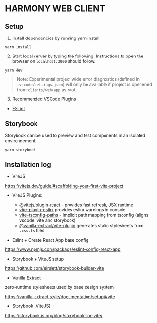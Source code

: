 # HARMONY WEB CLIENT

## Setup

1. Install dependencies by running yarn install

```
yarn install
```

2. Start local server by typing the following. Instructions to open the browser
   on `localhost:3000` should follow.

```
yarn dev
```

> Note: Experimental project wide error diagnostics (defined in
> `.vscode/settings.json`) will only be available if project is openened from
> `clients/web/app` as root.

3. Recommended VSCode Plugins

- [ESLint](https://marketplace.visualstudio.com/items?itemName=dbaeumer.vscode-eslint)

## Storybook

Storybook can be used to preview and test components in an isolated
environnement.

```
yarn storybook
```

## Installation log

- ViteJS

https://vitejs.dev/guide/#scaffolding-your-first-vite-project

- ViteJS Plugins:

  - [@vitejs/plugin-react](https://www.npmjs.com/package/@vitejs/plugin-react) -
    provides fast refresh, JSX runtime
  - [vite-plugin-eslint](https://www.npmjs.com/package/vite-plugin-eslint)
    provides eslint warnings in console
  - [vite-tsconfig-paths](https://www.npmjs.com/package/vite-tsconfig-paths) -
    Implicit path mapping from tsconfig (aligns vscode, vite and storybook)
  - [@vanilla-extract/vite-plugin](https://www.npmjs.com/package/@vanilla-extract/vite-plugin)
    generates static stylesheets from `.css.ts` files

- Eslint + Create React App base config

https://www.npmjs.com/package/eslint-config-react-app

- Storybook + ViteJS setup

https://github.com/eirslett/storybook-builder-vite

- Vanilla Extract

zero-runtime stylesheets used by base design system

https://vanilla-extract.style/documentation/setup/#vite

- Storybook (ViteJS)

https://storybook.js.org/blog/storybook-for-vite/
